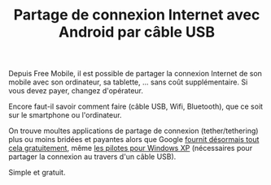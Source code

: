 ﻿---
layout: post
title: "Partage de connexion Internet avec Android par câble USB"
comments: true
published: true
taxonomies: 
  tags: [android, freemobile]
---

Depuis Free Mobile, il est possible de partager la connexion Internet de son mobile avec son ordinateur, sa tablette, ... sans coût supplémentaire.
Si vous devez payer, changez d'opérateur.

Encore faut-il savoir comment faire (câble USB, Wifi, Bluetooth), que ce soit sur le smartphone ou l'ordinateur.

On trouve moultes applications de partage de connexion (tether/tethering) plus ou moins bridées et payantes alors que Google [fournit désormais tout cela gratuitement](http://www.android.com/tether), même [les pilotes pour Windows XP](http://www.android.com/drivers/tetherxp.inf) (nécessaires pour partager la connexion au travers d'un câble USB).

Simple et gratuit.
